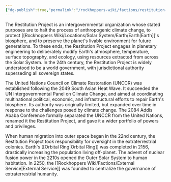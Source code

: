 ```yaml
---
{"dg-publish":true,"permalink":"/rockhoppers-wiki/factions/restitution-project/"}
---
```


The Restitution Project is an intergovernmental organization whose stated purposes are to halt the process of anthropogenic climate change, to protect [[Rockhoppers Wiki/Locations/Solar System/Earth/Earth\|Earth]]'s biosphere, and to preserve the planet's livable environment for future generations. To these ends, the Restitution Project engages in planetary engineering to deliberately modify Earth's atmosphere, temperature, surface topography, and ecology, using resources extracted from across the Solar System. In the 24th century, the Restitution Project is widely understood to be a world government, with jurisdictional authority superseding all sovereign states.

The United Nations Council on Climate Restoration (UNCCR) was established following the 2049 South Asian Heat Wave. It succeeded the UN Intergovernmental Panel on Climate Change, and aimed at coordinating multinational political, economic, and infrastructural efforts to repair Earth's biosphere. Its authority was originally limited, but expanded over time in response to the challenges posed by climate change. The 2084 Addis Ababa Conference formally separated the UNCCR from the United Nations, renamed it the Restitution Project, and gave it a wider portfolio of powers and privileges.

When human migration into outer space began in the 22nd century, the Restitution Project took responsibility for oversight in the extraterrestrial colonies. Earth's [[Orbital Ring\|Orbital Ring]] was completed in 2156, drastically increasing the population living off-planet. The advent of nuclear fusion power in the 2210s opened the Outer Solar System to human habitation. In 2250, the [[Rockhoppers Wiki/Factions/External Service\|External Service]] was founded to centralize the governance of extraterrestrial humanity.